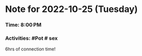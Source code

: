# Note for 2022-10-25 (Tuesday)
### Time: 8:00 PM
### Activities: #Pot  # sex

6hrs of connection time!
